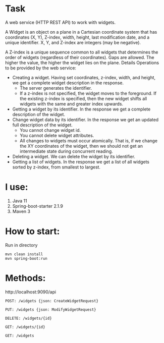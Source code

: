 # Task
A web service (HTTP REST API) to work with widgets.

A Widget is an object on a plane in a Cartesian coordinate system that has coordinates (X, Y), Z-index, width, height, last modification date, and a unique identifier. X, Y, and Z-index are integers (may be negative).

A Z-index is a unique sequence common to all widgets that determines the order of widgets (regardless of their coordinates). Gaps are allowed. The higher the value, the higher the widget lies on the plane.
Details
Operations to be provided by the web service:
- Creating a widget. Having set coordinates, z-index, width, and height, we get a complete widget description in the response. 
  - The server generates the identifier.
  - If a z-index is not specified, the widget moves to the foreground. If the existing z-index is specified, then the new widget shifts all widgets with the same and greater index upwards.
- Getting a widget by its identifier. In the response we get a complete description of the widget.
- Change widget data by its identifier. In the response we get an updated full description of the widget.
  - You cannot change widget id.
  - You cannot delete widget attributes.
  - All changes to widgets must occur atomically. That is, if we change the XY coordinates of the widget, then we should not get an intermediate state during concurrent reading.
- Deleting a widget. We can delete the widget by its identifier.
- Getting a list of widgets. In the response we get a list of all widgets sorted by z-index, from smallest to largest.

# I use:
1. Java 11
2. Spring-boot-starter 2.1.9
3. Maven 3

# How to start:
Run in directory
```
mvn clean install
mvn spring-boot:run
```

# Methods:
http://localhost:9090/api
```
POST: /widgets {json: CreateWidgetRequest}

PUT: /widgets {json: ModifyWidgetRequest}

DELETE: /widgets/{id}

GET: /widgets/{id}

GET: /widgets

```
